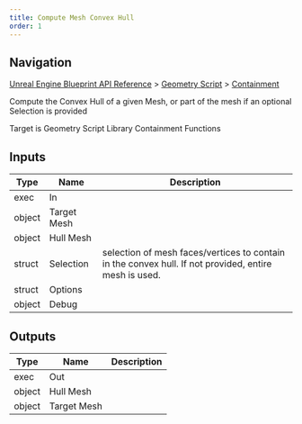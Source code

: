 ```yaml
---
title: Compute Mesh Convex Hull
order: 1
---
```

## Navigation

[Unreal Engine Blueprint API Reference](https://dev.epicgames.com/documentation/en-us/unreal-engine/BlueprintAPI) > [Geometry Script](https://dev.epicgames.com/documentation/en-us/unreal-engine/BlueprintAPI/GeometryScript) > [Containment](https://dev.epicgames.com/documentation/en-us/unreal-engine/BlueprintAPI/GeometryScript/Containment)

Compute the Convex Hull of a given Mesh, or part of the mesh if an optional Selection is provided

Target is Geometry Script Library Containment Functions

## Inputs

| Type | Name | Description |
| --- | --- | --- |
| exec | In |  |
| object | Target Mesh |  |
| object | Hull Mesh |  |
| struct | Selection | selection of mesh faces/vertices to contain in the convex hull. If not provided, entire mesh is used. |
| struct | Options |  |
| object | Debug |  |

## Outputs

| Type | Name | Description |
| --- | --- | --- |
| exec | Out |  |
| object | Hull Mesh |  |
| object | Target Mesh |  |
